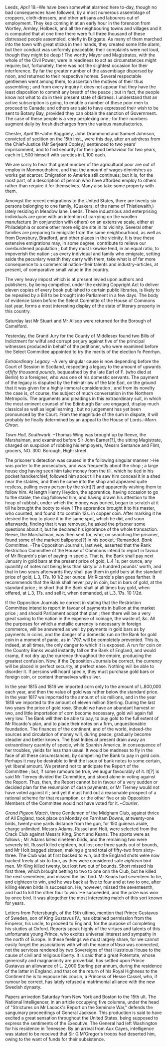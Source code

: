 Leeds, *April*  19.–We have been somewhat alarmed here to-day, though no bad consequences have followed, by a most numerous assemblage of croppers, cloth-dressers, and other artisans and labourers out of employment. They kep coming in at an early hour in the forenoon from Wortley, Armley, Holbeck, and all the neighbouring towns and villages and it is computed that at one time there were full three thousand of these distressed people assembled, chiefly in Briggate. As many of them marched into the town with great sticks in their hands, they created some little alarm, but their conduct was uniformly peaceable; their complaints were not loud, though they might be deep ! The worthy Mayor and Magistrates, with the whole of the Civil Power, were in readiness to act as circumstances might require; but, fortunately, there was not the slightest occasion for their interference. By far the greater number of the assemblage dispersed by noon, and returned to their respective homes. Several respectable gentlemen went among them, to ascertain the motives of their thus assembling ; and from every inquiry it does not appear that they have the least disposition to commit any breath of the peace ; but in fact, the people know not what to do in their present state of distress. I understand that an active subscription is going, to enable a number of these poor men to proceed to Canada; and others are said to have expressed their wish to be sent to Botany Bay, provided they can obtain the sanction of Government. The case of these people is a very perplexing one ; for their numbers augment daily by fresh discharges from the various manufactories.Chester, *April*  19.–John Bagguely, John Drummond and Samuel Johnson, convicted of sedition on the 15th inst., were this day, after an adrdress from the Chief-Justice (Mr Serjeant Copley,) sentenced to two years' imprisonment, and to find security for their good behaviour for two years, each in L.500 himself with sureties in L.100 each.We are sorry to hear that great number of the agricultural poor are out of employ in Monmouthshire, and that the amount of wages diminishes as works get scarcer. Emigration to America still continues; but it is, for the most part, of a description of person who have afforded employ to others rather than require it for themselves. Many also take some property with them.Amongst the recent emigrations to the United States, there are twenty six persons belonging to one family, (Quakers, of the name of Thistlewaith,) lately residing in Meadow lane, Leeds. These industrious and enterprising individuals are gone with an intention of carrying on the woollen manufacture (in conjunction with others) on an extensive scale, either at Philadelphia or some other more eligible site in its vicinity. Several other families are preparing to emigrate from the same neighbourhood, as well as from Dewsbury, Bradford, and other places in the vicinity. It is true these extensive emigrations may, in some degree, contribute to relieve our overburdened population ; but they must likewise tend, in an equal ratio, to impoverish the nation ; as every individual and family who emigrate, setting aside the pecuniary wealth they carry with them, take what is of far more consequence to a commercial nation–their talents and industry–articles, at present, of comparative small value in the country.The very heavy impost which is at present levied upon authors and publishers, by being compelled, under the existing Copyright Act to deliver eleven copies of every book published to certain public libraries, is likely to be repealed by a Bill to be brought into Parliament in a few days. The body of evidence taken before the Select Committe of the House of Commons last year, forms a most interesting display of the state of literary property in this country.Saturday last Mr Stuart and Mr Allsop were returned for the Borough of Camelford.Yesterday, the Grand Jury for the County of Middlesex found two Bills of Indictment for wilful and corrupt perjury against five of the principal witnesses produced in behalf of the petitioner, who were examined before the Select Committee appointed to try the merits of the election fo Penrhyn.*Extraordinary Legacy.* –A very singular cause is now depending before the Court of Session in Scotland, respecting a legacy to the amount of upwards of*fifty thousand pounds,* bequeathed by the late Earl of F. (who died at Berlin) to a foreigner, who was one of his domestic servants. The payment of the legacy is disputed by the heir-at-law of the late Earl, on the ground that it was given for a highly immoral consideration ; and from its novelty the case is, of course, the subject of much conversation in the Northern Metropolis. The arguments and pleadings in this extraordinary suit, in which the most eminent counsel of the Edinburgh Bar are engaged, display much classical as well as legal learning ; but no judgement has yet been pronounced by the Court. From the magnitude of the sum in dispute, it will probably be finally determined by an appeal to the House of Lords.–*Morn. Chron.**Town Hall, Southwark.* –Thomas Wing was brought up by Reeve, the Marshalman, and examined before Sir John Earner[?], the sitting Magistrate, charged on suspicion of robbing his employers, Messrs Sentance and Flint, grocers, NO. 300. Borough, High-street.The prisoner's detection was caused in the following singular manner :–He was porter to the prosecutors, and was frequently about the shop ; a large house dog having seen him take money from the till, which he tied in his pocket handkerchief, followed him about till he saw him conceal it in a shed near the stables, and then he came into the shop and appeared quite restless, pulling every person by the skirt[?] and apparently wishing them to follow him. At length Henry Heydon, the apprentice, having occasion to go to the stable, the dog followed him, and having drawn his attention to the heap of rubbish, under which the money was buried, began to scratch at it till he brought the booty to view ! The apprentice brought it to his master, who counted, and found it to contain 12s. in copper coin. After marking it he desired the boy to place it in the same spot, which he did, and soon afterwards, finding that it was removed, he asked the prisoner some questions about it, but he declared his ignorance of the whole transaction. Reeve, the Marshalman, was then sent for, who, on searching the prisoner, found some of the marked ballpence[?] in his pocket.–Remanded. *Bank Committee.* –The Opposition Journals, last wek, asserted that the Rank Restriction Committee of the House of Commons intend to report in favour of Mr Ricardo's plan of paying in specie. That is, the Bank shall pay next January in gold bars at the present price of gold, L.4 1s. per ounce, any quanitity of notes not being less than sixty or a hundred pounds' worth, and that in two years afterwards they shall pay them in gold bars at the standard price of gold, L.3, 17s. 10 1/2 per ounce. Mr Ricardo's plan goes farther. It recommends that the Bank shall never pay in coin, but in bars of gold, at the standard price ; in short that the Bank shall at all times buy gold, when offered, at L.3, 17s. and sell it, when demanded, at L.3, 17s. 10 1/2d.If the Opposition Journals be correct in stating that the Restriction Committee intend to report in favour of payments in bullion at the market price ; and should Parliament adopt that plan ; then there will be a very great saving to the nation in the expense of coinage, the waste of, &c. All the purposes for which a metallic currency is necessary in foreign commerce, will be answered as well by payments in gold bars as by payments in coins, and the danger of a domestic run on the Bank for gold coin in a moment of panic, as in 1797, will be completely prevented. This is, indeed, at all times, the only danger to which it is exposed. A run for coin on the Country Banks would instantly fall on the Bank of England, and would cramp, if not dry up,the currency throughout the empire, producing the greatest confusion. Now, if the Opposition Journals be correct, the currency will be placed in perfect security, at perfect ease. Nothing will be able to disorder it. If persons will hoard specie, they must purchase gold bars or foreign coin, or content themselves with silver.In the year 1815 and 1816 we imported corn only to the amount of L.800,000 each year, and then the value of gold was rather below the standard price. In the year 1817 we imported to the amount of six millions, and in the year 1818 we imported to the amount of eleven million Sterling. During the last two years the price of gold rose. Should we have an abundant harvest or two, and little importation of corn become necessary, gold will again fall very low. The Bank will then be able to pay, to buy gold to the full extent of Mr Ricardo's plan, and to place their notes on a firm, unquestionable foundation. The finances of the continent, and of the world, indeed–the sources and circulation of money will, during peace, gradually become steadier and better known. The East Indies at present drain away an extraordinary quantity of specie, while Spanish America, in consequence of her troubles, yields far less than usual. It would be madness to fly in the face of all these circumstances, by compelling the Bank to pay in gold coin. Perhaps it may be desirable to limit the issue of bank notes to some certain, yet liberal amount. We pretend not to anticipate the Report of the Committee ; but, if some rumours be true, we augur favourably of it. It[?] is said Mr Tierney divided the Committee, and stood alone in voting against the Report. Thus, then, the Report cannot be in favour of a very sudden or decided plan for the resumpion of cash payments, or Mr Tierney would not have voted against it ; and yet it must hold out a reasonable prospect of a rational scheme for that resumption, or the other five or six Opposition Members of the Committee would not have voted for it. –*Courier*.*Grand Pigeon Match*, three Gentlemen of the Midgham Club, against thrice of All England, took place on Monday on Farnham Downs, at twenty-one birds, twenty-one yards distance from the gun, for 150 guineas aside, charge unlimited. Messrs Adams, Russel and Holt, were selected from the Crack Club against Messrs King, Short and Keans. The sports were as follows ; Mr Adams killed nineteen birds, and the remaining two were severely hit. Russel killed eighteen, but lost one three yards out of bounds, and Mr Holt bagged sixteen, making a grand total of fifty-two from sixty-three. The Club was at first backed to win, but the England shots were now backed freely at six to four, as they were considered safe *eighteen*  bird men. Mr King killed twenty, but lost two out of bounds. Short missed his first three, which brought betting to two to one onn the Club, but he killed the next seventeen, and missed the last bird. Mr Keans had seventeen to tie, and eighteen to win, and he was back at five to four and at two to one, after killing eleven birds in succession. He, however, missed the seventeenth, and had to kill the other four to win. He succeeded, and the prize was won by once bird. It was altogether the most interesting match of this sort known for years.Letters from Petersburgh, of the 15th ultimo, mention that Prince Gustavus of Sweden, son of King Gustavus IV., has obtained permission from the Emperor, his uncle, to proceed to England, for the purpose of completing his studies at Oxford. Reports speak highly of the virtues and talents of this unfortunate young Prince, who excites universal interest and sympathy in the north of Europe. In these feelings we must largely share, for we cannot easily forget the associations with which the name of*Vasa*  was connected, not the services rendered by two Sovereigns of that Illustrious House to the cause of civil and religious liberty. It is said that a great Potentate, whose generosity and magnanimity are proverbial, has settled upon Prince Gustavus an allowance of L. 2,000 Sterling per annum, during the residence of the latter in England, and that on the return of his Royal Highness to the Continent he is to espouse his cousin, a Princess of Hesse Cassel, who, if rumour be correct, has lately refused a matrimonial alliance with the new Swedish dynasty.Papers arrivedon Saturday from New York and Boston to the 15th ult. The National Intelligencer, in an article occupying five columns, under the head of "Strictures on Mr Lacock's Report on the Seminole War," defends the sanguinary proceedings of General Jackson. This production is said to have excited a great sensation throughout the United States, being supposed to express the sentiments of the Executive. The General had left Washington for his residence in Tenessee. By an arrival from Aux Cayes, intelligence was stated to be received that Sir G M'Gregor's troops had deserted him, owing to the want of funds for their subsistence.